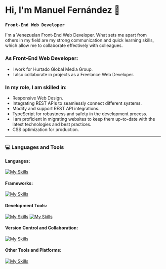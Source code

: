 # Hi, I'm Manuel Fernández 👋

### **`Front-End Web Developer`**

I'm a Venezuelan Front-End Web Developer. What sets me apart from others in my field are my strong communication and quick learning skills, which allow me to collaborate effectively with colleagues. 

### As Front-End Web Developer: 
- I work for Hurtado Global Media Group.
- I also collaborate in projects as a Freelance Web Developer. 

### In my role, I am skilled in: 
- Responsive Web Design.
- Integrating REST APIs to seamlessly connect different systems.
- Modify and support REST API integrations.
- TypeScript for robustness and safety in the development process.
- I am proficient in migrating websites to keep them up-to-date with the latest technologies and best practices.
- CSS optimization for production. 

---

### :computer: Languages and Tools

#### Languages:
[![My Skills](https://skillicons.dev/icons?i=js,ts,dart,css,html)](https://skillicons.dev)


#### Frameworks:
[![My Skills](https://skillicons.dev/icons?i=tailwind,vuejs,nuxtjs,astro)](https://skillicons.dev)

#### Development Tools:
[![My Skills](https://skillicons.dev/icons?i=visualstudio)](https://skillicons.dev)
[![My Skills](https://skillicons.dev/icons?i=vscode)](https://skillicons.dev)

#### Version Control and Collaboration:
[![My Skills](https://skillicons.dev/icons?i=git,github)](https://skillicons.dev)

#### Other Tools and Platforms:
[![My Skills](https://skillicons.dev/icons?i=figma)](https://skillicons.dev)

<!--
**manufer24/manufer24** is a ✨ _special_ ✨ repository because its `README.md` (this file) appears on your GitHub profile.

Here are some ideas to get you started:

- 🔭 I’m currently working on ...
- 🌱 I’m currently learning ...
- 👯 I’m looking to collaborate on ...
- 🤔 I’m looking for help with ...
- 💬 Ask me about ...
- 📫 How to reach me: ...
- 😄 Pronouns: ...
- ⚡ Fun fact: ...
-->
